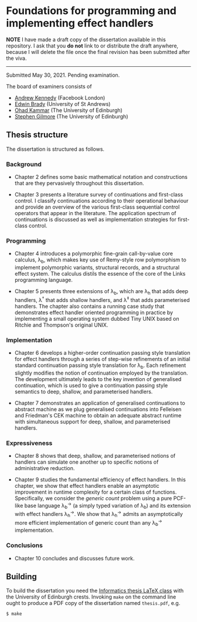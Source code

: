 # Foundations for programming and implementing effect handlers

**NOTE** I have made a draft copy of the dissertation available in
this repository. I ask that you **do not** link to or distribute the
draft anywhere, because I will delete the file once the final revision has
been submitted after the viva.

---

Submitted May 30, 2021. Pending examination.

The board of examiners consists of

* [Andrew Kennedy](https://github.com/andrewjkennedy) (Facebook London)
* [Edwin Brady](https://www.type-driven.org.uk/edwinb/) (University of St Andrews)
* [Ohad Kammar](http://denotational.co.uk/) (The University of Edinburgh)
* [Stephen Gilmore](https://homepages.inf.ed.ac.uk/stg/) (The University of Edinburgh)

## Thesis structure

The dissertation is structured as follows.

### Background

 * Chapter 2 defines some basic mathematical notation and
constructions that are they pervasively throughout this dissertation.

 * Chapter 3 presents a literature survey of continuations and
first-class control. I classify continuations according to their
operational behaviour and provide an overview of the various
first-class sequential control operators that appear in the
literature. The application spectrum of continuations is discussed as
well as implementation strategies for first-class control.

### Programming

 * Chapter 4 introduces a polymorphic fine-grain call-by-value core
calculus, λ<sub>b</sub>, which makes key use of Remy-style row polymorphism
to implement polymorphic variants, structural records, and a
structural effect system. The calculus distils the essence of the core
of the Links programming language.

 * Chapter 5 presents three extensions of λ<sub>b</sub>,
which are λ<sub>h</sub> that adds deep handlers, λ<sup>†</sup> that adds shallow
handlers, and λ<sup>‡</sup> that adds parameterised handlers. The chapter
also contains a running case study that demonstrates effect handler
oriented programming in practice by implementing a small operating
system dubbed Tiny UNIX based on Ritchie and Thompson's original
UNIX.

### Implementation

 * Chapter 6 develops a higher-order continuation passing
style translation for effect handlers through a series of step-wise
refinements of an initial standard continuation passing style
translation for λ<sub>b</sub>. Each refinement slightly modifies the notion
of continuation employed by the translation. The development
ultimately leads to the key invention of generalised continuation,
which is used to give a continuation passing style semantics to deep,
shallow, and parameterised handlers.

 * Chapter 7 demonstrates an application of generalised continuations
to abstract machine as we plug generalised continuations into
Felleisen and Friedman's CEK machine to obtain an adequate abstract
runtime with simultaneous support for deep, shallow, and parameterised
handlers.

### Expressiveness
 * Chapter 8 shows that deep, shallow, and parameterised notions of
handlers can simulate one another up to specific notions of
administrative reduction.

 * Chapter 9 studies the fundamental efficiency of effect handlers. In
this chapter, we show that effect handlers enable an asymptotic
improvement in runtime complexity for a certain class of
functions. Specifically, we consider the *generic count* problem using
a pure PCF-like base language λ<sub>b</sub><sup>→</sup> (a simply typed variation of
λ<sub>b</sub>) and its extension with effect handlers λ<sub>h</sub><sup>→</sup>.  We
show that λ<sub>h</sub><sup>→</sup> admits an asymptotically more efficient
implementation of generic count than any λ<sub>b</sub><sup>→</sup> implementation.

### Conclusions
  * Chapter 10 concludes and discusses future work.

## Building

To build the dissertation you need the [Informatics thesis LaTeX
class](https://github.com/dhil/inf-thesis-latex-cls) with the
University of Edinburgh crests. Invoking `make` on the command line
ought to produce a PDF copy of the dissertation named `thesis.pdf`,
e.g.

```shell
$ make
```

